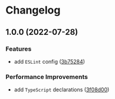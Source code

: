 # Changelog

## 1.0.0 (2022-07-28)

### Features

- add `ESLint` config ([3b75284](https://github.com/binden-js/eslint-config-ts/commit/3b75284f8fafa3a54b3015ba29b1380ecd941959))

### Performance Improvements

- add `TypeScript` declarations ([3f08d00](https://github.com/binden-js/eslint-config-ts/commit/3f08d00ba64a491b404d75ca6bb0894a8547a311))
